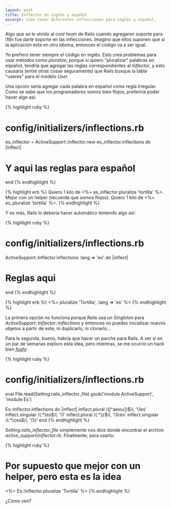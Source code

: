 ```yaml
---
layout: post
title: Inflector en inglés y español
excerpt: Como tener diferentes inflecciones para inglés y español.
---
```


Algo que se le olvido al _core team_ de Rails cuando agregaron soporte para i18n
fue darle soporte en las inflecciones. Imagino que ellos suponen que si la aplicación esta en otro
idioma, entonces el código va a ser igual.

Yo prefiero tener siempre el código en inglés. Esto crea problemas para usar métodos
como _pluralize_, porque si quiero "pluralizar" palabras en español, tendría que
agregar las reglas correspondientes al _Inflector_, y esto causaria (entre otras cosas seguramente)
que Rails busque la tabla "useres" para el módelo _User_.

Una opción sería agregar cada palabra en español como regla irregular. Como se sabe
que los programadores somos bien flojos, preferiria poder hacer algo así:

{% highlight ruby %}
# config/initializers/inflections.rb
es_inflector = ActiveSupport::Inflector.new
es_inflector.inflections do |inflect|
  # Y aqui las reglas para español
end
{% endhighlight %}

{% highlight erb %}
Quiero 1 kilo de <%= es_inflector.pluralize 'tortilla' %>.
Mejor con un helper (recuerda que somos flojos):
Quiero 1 kilo de <%= es_pluralize 'tortilla' %>.
{% endhighlight %}

Y es más, Rails lo deberia hacer automático teniendo algo así:

{% highlight ruby %}
# config/initializers/inflections.rb
ActiveSupport::Inflector.inflections :lang => 'es' do |inflect|
  # Reglas aqui
end
{% endhighlight %}

{% highlight erb %}
<%= pluralize 'Tortilla', :lang => 'es' %>
{% endhighlight %}

La primera opción no funciona porque Rails usa un _Singleton_ para _ActiveSupport::Inflector::Inflections_
y entonces no puedes inicializar nuevos objetos a partir de este, ni duplicarlo, ni clonarlo...

Para la segunda, bueno, habría que hacer un parche para Rails. A ver si en un par de
semanas exploro esta idea, pero mientras, se me ocurrio un hack bien _[fugly][fugly]_:

{% highlight ruby %}
# config/initializers/inflections.rb
eval File.read(Setting.rails_inflector_file).gsub('module ActiveSupport', 'module Es')

Es::Inflector.inflections do |inflect|
  inflect.plural /([^aeiou])$/i, '\1es'
  inflect.singular /(.*)es$/i, '\1'
  inflect.plural /(.*)z$/i, '\1ces'
  inflect.singular /(.*)ces$/i, '\1z'
end
{% endhighlight %}

_Setting.rails\_inflector\_file_ simplemente nos dice donde encontrar el archivo
_active\_support/inflector.rb_. Finalmente, para usarlo:

{% highlight ruby %}
# Por supuesto que mejor con un helper, pero esta es la idea
<%= Es::Inflector.pluralize 'Tortilla' %>
{% endhighlight %}

¿Cómo ven?

[fugly]: http://onlineslangdictionary.com/definition+of/fugly "fucking ugly"
